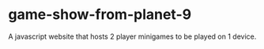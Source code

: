 # game-show-from-planet-9
A javascript website that hosts 2 player minigames to be played on 1 device.
